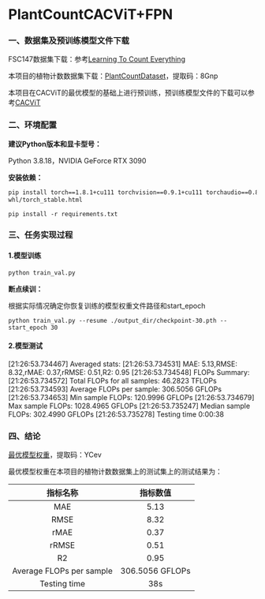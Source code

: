 # PlantCountCACViT+FPN

### 一、数据集及预训练模型文件下载

FSC147数据集下载：参考<a href="https://github.com/cvlab-stonybrook/LearningToCountEverything/tree/master" title="Learning To Count Everything">Learning To Count Everything</a>

本项目的植物计数数据集下载：<a href="https://pan.quark.cn/s/76cec041ff98"
title="PlantCountDataset">PlantCountDataset</a>，提取码：8Gnp

本项目在CACViT的最优模型的基础上进行预训练，预训练模型文件的下载可以参考<a href="https://github.com/Xu3XiWang/CACViT-AAAI24" title="CACViT">CACViT</a>

### 二、环境配置

**建议Python版本和显卡型号：**

Python 3.8.18，NVIDIA GeForce RTX 3090

**安装依赖：**

```bash
pip install torch==1.8.1+cu111 torchvision==0.9.1+cu111 torchaudio==0.8.1 -f https://download.pytorch.org/
whl/torch_stable.html
```

```
pip install -r requirements.txt
```

### 三、任务实现过程

#### 1.模型训练

```bash
python train_val.py
```

**断点续训：**

根据实际情况确定你恢复训练的模型权重文件路径和start_epoch

```
python train_val.py --resume ./output_dir/checkpoint-30.pth --start_epoch 30
```

#### 2.模型测试

[21:26:53.734467] Averaged stats: 
[21:26:53.734531] MAE: 5.13,RMSE: 8.32,rMAE: 0.37,rRMSE: 0.51,R2: 0.95
[21:26:53.734548] 
FLOPs Summary:
[21:26:53.734572] Total FLOPs for all samples: 46.2823 TFLOPs
[21:26:53.734593] Average FLOPs per sample: 306.5056 GFLOPs
[21:26:53.734653] Min sample FLOPs: 120.9996 GFLOPs
[21:26:53.734679] Max sample FLOPs: 1028.4965 GFLOPs
[21:26:53.735247] Median sample FLOPs: 302.4990 GFLOPs
[21:26:53.735278] Testing time 0:00:38

### 四、结论

<a href="https://pan.quark.cn/s/2ff6e9ef361d" title="最优模型权重">最优模型权重</a>，提取码：YCev

最优模型权重在本项目的植物计数数据集上的测试集上的测试结果为：

|         指标名称         |    指标数值     |
| :----------------------: | :-------------: |
|           MAE            |      5.13       |
|           RMSE           |      8.32       |
|           rMAE           |      0.37       |
|          rRMSE           |      0.51       |
|            R2            |      0.95       |
| Average FLOPs per sample | 306.5056 GFLOPs |
|       Testing time       |       38s       |
